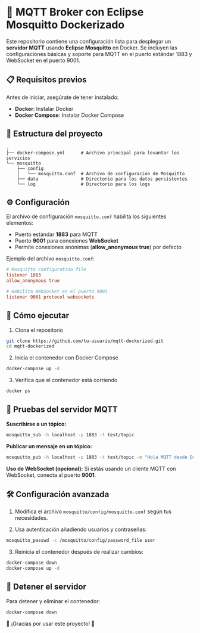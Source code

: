 # 🚀 MQTT Broker con Eclipse Mosquitto Dockerizado

Este repositorio contiene una configuración lista para desplegar un **servidor MQTT** usando **Eclipse Mosquitto** en Docker. Se incluyen las configuraciones básicas y soporte para MQTT en el puerto estándar 1883 y WebSocket en el puerto 9001.

## 📋 Requisitos previos

Antes de iniciar, asegúrate de tener instalado:
- **Docker**: Instalar Docker
- **Docker Compose**: Instalar Docker Compose

## 📁 Estructura del proyecto

```
.
├── docker-compose.yml      # Archivo principal para levantar los servicios
└── mosquitto
    ├── config
    │   └── mosquitto.conf  # Archivo de configuración de Mosquitto
    ├── data                # Directorio para los datos persistentes
    └── log                 # Directorio para los logs
```

## ⚙️ Configuración

El archivo de configuración `mosquitto.conf` habilita los siguientes elementos:
- Puerto estándar **1883** para MQTT
- Puerto **9001** para conexiones **WebSocket**
- Permite conexiones anónimas (**allow_anonymous true**) por defecto

Ejemplo del archivo `mosquitto.conf`:

```conf
# Mosquitto configuration file
listener 1883
allow_anonymous true

# Habilita WebSocket en el puerto 9001
listener 9001 protocol websockets
```

## 🚀 Cómo ejecutar

1. Clona el repositorio

```bash
git clone https://github.com/tu-usuario/mqtt-dockerized.git
cd mqtt-dockerized
```

2. Inicia el contenedor con Docker Compose

```bash
docker-compose up -d
```

3. Verifica que el contenedor está corriendo

```bash
docker ps
```

## 📡 Pruebas del servidor MQTT

**Suscribirse a un tópico:**

```bash
mosquitto_sub -h localhost -p 1883 -t test/topic
```

**Publicar un mensaje en un tópico:**

```bash
mosquitto_pub -h localhost -p 1883 -t test/topic -m "Hola MQTT desde Docker!"
```

**Uso de WebSocket (opcional):**
Si estás usando un cliente MQTT con WebSocket, conecta al puerto **9001**.

## 🛠️ Configuración avanzada

1. Modifica el archivo `mosquitto/config/mosquitto.conf` según tus necesidades.

2. Usa autenticación añadiendo usuarios y contraseñas:

```bash
mosquitto_passwd -c /mosquitto/config/password_file user
```

3. Reinicia el contenedor después de realizar cambios:

```bash
docker-compose down
docker-compose up -d
```

## 🐳 Detener el servidor

Para detener y eliminar el contenedor:

```bash
docker-compose down
```

🎉 ¡Gracias por usar este proyecto! 🚀
